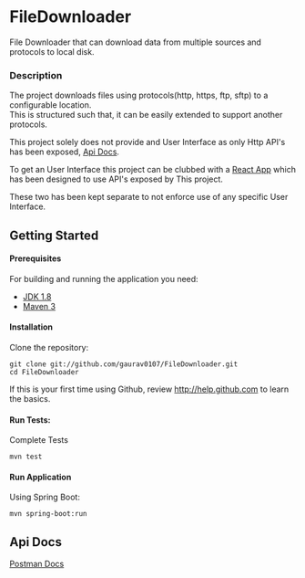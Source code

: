 # FileDownloader

File Downloader that can download data from multiple sources and protocols to local disk.

### Description

The project downloads files using protocols(http, https, ftp, sftp) to a configurable location.   
This is structured such that, it can be easily extended to support another protocols.


This project solely does not provide and User Interface as only Http API's has been exposed, 
[Api Docs](https://documenter.getpostman.com/view/437815/Rzn6v2zk).

To get an User Interface this project can be clubbed with a 
[React App](https://github.com/gaurav0107/filedownloaderUi-react) which has been designed to use API's exposed by This project.

These two has been kept separate to not enforce use of any specific User Interface.


## Getting Started

#### Prerequisites

For building and running the application you need:

- [JDK 1.8](http://www.oracle.com/technetwork/java/javase/downloads/jdk8-downloads-2133151.html)
- [Maven 3](https://maven.apache.org)

#### Installation

Clone the repository:

  ```shell
  git clone git://github.com/gaurav0107/FileDownloader.git
  cd FileDownloader
  ```

If this is your first time using Github, review http://help.github.com to learn the basics.

#### Run Tests:

Complete Tests

```shell
mvn test
```

#### Run Application

Using Spring Boot:
```shell
mvn spring-boot:run
```

## Api Docs
[Postman Docs](https://documenter.getpostman.com/view/437815/Rzn6v2zk)




